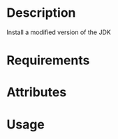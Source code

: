 Description
===========
Install a modified version of the JDK

Requirements
============

Attributes
==========

Usage
=====

